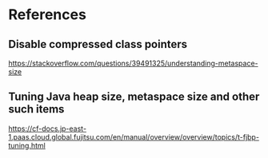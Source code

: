 # References

## Disable compressed class pointers
<https://stackoverflow.com/questions/39491325/understanding-metaspace-size>

## Tuning Java heap size, metaspace size and other such items
<https://cf-docs.jp-east-1.paas.cloud.global.fujitsu.com/en/manual/overview/overview/topics/t-fjbp-tuning.html>